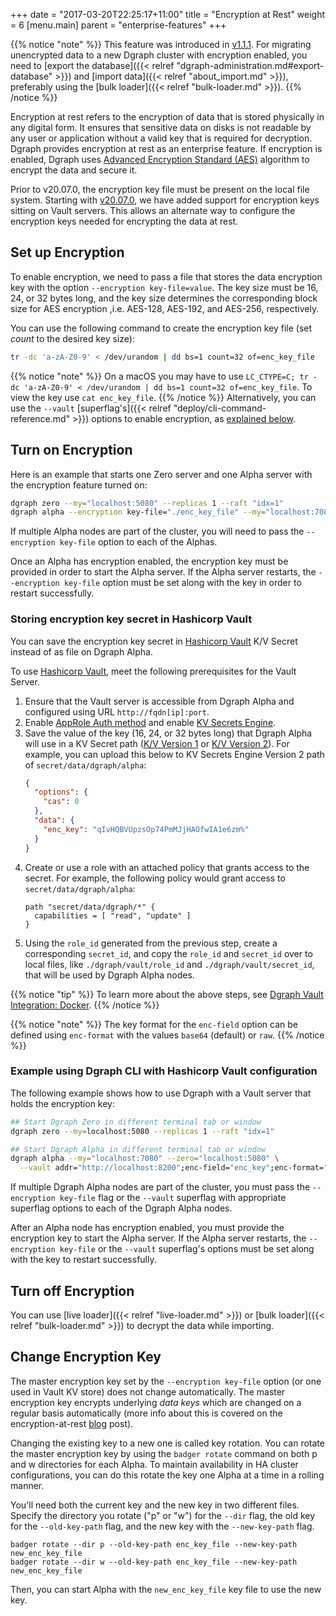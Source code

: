 +++
date = "2017-03-20T22:25:17+11:00"
title = "Encryption at Rest"
weight = 6
[menu.main]
    parent = "enterprise-features"
+++

{{% notice "note" %}}
This feature was introduced in [v1.1.1](https://github.com/dgraph-io/dgraph/releases/tag/v1.1.1).
For migrating unencrypted data to a new Dgraph cluster with encryption enabled, you need to
[export the database]({{< relref "dgraph-administration.md#export-database" >}}) and [import data]({{< relref "about_import.md" >}}),
preferably using the [bulk loader]({{< relref "bulk-loader.md" >}}).
{{% /notice %}}

Encryption at rest refers to the encryption of data that is stored physically in any
digital form. It ensures that sensitive data on disks is not readable by any user
or application without a valid key that is required for decryption. Dgraph provides
encryption at rest as an enterprise feature. If encryption is enabled, Dgraph uses
[Advanced Encryption Standard (AES)](https://en.wikipedia.org/wiki/Advanced_Encryption_Standard)
algorithm to encrypt the data and secure it.

Prior to v20.07.0, the encryption key file must be present on the local file system.
Starting with [v20.07.0](https://github.com/dgraph-io/dgraph/releases/tag/v20.07.0),
we have added support for encryption keys sitting on Vault servers. This allows an alternate
way to configure the encryption keys needed for encrypting the data at rest.

## Set up Encryption

To enable encryption, we need to pass a file that stores the data encryption key with the option
`--encryption key-file=value`. The key size must be 16, 24, or 32 bytes long, and the key size determines
the corresponding block size for AES encryption ,i.e. AES-128, AES-192, and AES-256, respectively.

You can use the following command to create the encryption key file (set _count_ to the
desired key size):

```bash
tr -dc 'a-zA-Z0-9' < /dev/urandom | dd bs=1 count=32 of=enc_key_file
```
{{% notice "note" %}}
On a macOS you may have to use `LC_CTYPE=C; tr -dc 'a-zA-Z0-9' < /dev/urandom | dd bs=1 count=32 of=enc_key_file`. To view the key use `cat enc_key_file`.
{{% /notice %}}
Alternatively, you can use the `--vault` [superflag's]({{< relref "deploy/cli-command-reference.md" >}}) options to enable encryption, as [explained below](#example-using-dgraph-cli-with-hashicorp-vault-configuration).

## Turn on Encryption

Here is an example that starts one Zero server and one Alpha server with the encryption feature turned on:

```bash
dgraph zero --my="localhost:5080" --replicas 1 --raft "idx=1"
dgraph alpha --encryption key-file="./enc_key_file" --my="localhost:7080" --zero="localhost:5080"
```

If multiple Alpha nodes are part of the cluster, you will need to pass the `--encryption key-file` option to
each of the Alphas.

Once an Alpha has encryption enabled, the encryption key must be provided in order to start the Alpha server.
If the Alpha server restarts, the `--encryption key-file` option must be set along with the key in order to
restart successfully.

### Storing encryption key secret in Hashicorp Vault

You can save the encryption key secret in [Hashicorp Vault](https://www.vaultproject.io/) K/V Secret instead of as file on Dgraph Alpha.

To use [Hashicorp Vault](https://www.vaultproject.io/), meet the following prerequisites for the Vault Server.

1. Ensure that the Vault server is accessible from Dgraph Alpha and configured using URL `http://fqdn[ip]:port`.
2. Enable [AppRole Auth method](https://www.vaultproject.io/docs/auth/approle) and enable [KV Secrets Engine](https://www.vaultproject.io/docs/secrets/kv).
3. Save the value of the key (16, 24, or 32 bytes long) that Dgraph Alpha will use in a KV Secret path ([K/V Version 1](https://www.vaultproject.io/docs/secrets/kv/kv-v1) or [K/V Version 2](https://www.vaultproject.io/docs/secrets/kv/kv-v2)).  For example, you can upload this below to KV Secrets Engine Version 2 path of `secret/data/dgraph/alpha`:
   ```json
   {
     "options": {
       "cas": 0
     },
     "data": {
       "enc_key": "qIvHQBVUpzsOp74PmMJjHAOfwIA1e6zm%"
     }
   }
   ```   
4. Create or use a role with an attached policy that grants access to the secret.  For example, the following policy would grant access to `secret/data/dgraph/alpha`:
   ```hcl
   path "secret/data/dgraph/*" {
     capabilities = [ "read", "update" ]
   }
   ```
5. Using the `role_id` generated from the previous step, create a corresponding `secret_id`, and copy the `role_id` and `secret_id` over to local files, like `./dgraph/vault/role_id` and `./dgraph/vault/secret_id`, that will be used by Dgraph Alpha nodes.

{{% notice "tip" %}}
To learn more about the above steps, see [Dgraph Vault Integration: Docker](https://github.com/dgraph-io/dgraph/blob/main/contrib/config/vault/docker/README.md).
{{% /notice %}}

{{% notice "note" %}}
The key format for the `enc-field` option can be defined using `enc-format` with the values `base64` (default) or `raw`.
{{% /notice %}}

### Example using Dgraph CLI with Hashicorp Vault configuration

The following example shows how to use Dgraph with a Vault server that holds the encryption key:

```bash
## Start Dgraph Zero in different terminal tab or window
dgraph zero --my=localhost:5080 --replicas 1 --raft "idx=1"

## Start Dgraph Alpha in different terminal tab or window
dgraph alpha --my="localhost:7080" --zero="localhost:5080" \
  --vault addr="http://localhost:8200";enc-field="enc_key";enc-format="raw";path="secret/data/dgraph/alpha";role-id-file="./role_id";secret-id-file="./secret_id"

```

If multiple Dgraph Alpha nodes are part of the cluster, you must pass the `--encryption key-file` flag or the `--vault` superflag with appropriate superflag options to each of the Dgraph Alpha nodes.

After an Alpha node has encryption enabled, you must provide the encryption key to start the Alpha server.
If the Alpha server restarts, the `--encryption key-file` or the `--vault` superflag's options must be set along with the key to restart successfully.

## Turn off Encryption

You can use [live loader]({{< relref "live-loader.md" >}}) or [bulk loader]({{< relref "bulk-loader.md" >}}) to decrypt the data while importing.


## Change Encryption Key

The master encryption key set by the `--encryption key-file` option (or one used in Vault KV store) does not change automatically. The master
encryption key encrypts underlying *data keys* which are changed on a regular basis automatically (more info
about this is covered on the encryption-at-rest [blog][encblog] post).

[encblog]: https://dgraph.io/blog/post/encryption-at-rest-dgraph-badger#one-key-to-rule-them-all-many-keys-to-find-them

Changing the existing key to a new one is called key rotation. You can rotate the master encryption key by
using the `badger rotate` command on both p and w directories for each Alpha. To maintain availability in HA
cluster configurations, you can do this rotate the key one Alpha at a time in a rolling manner.

You'll need both the current key and the new key in two different files. Specify the directory you
rotate ("p" or "w") for the `--dir` flag, the old key for the `--old-key-path` flag, and the new key with the
`--new-key-path` flag.

```
badger rotate --dir p --old-key-path enc_key_file --new-key-path new_enc_key_file
badger rotate --dir w --old-key-path enc_key_file --new-key-path new_enc_key_file
```

Then, you can start Alpha with the `new_enc_key_file` key file to use the new key.
